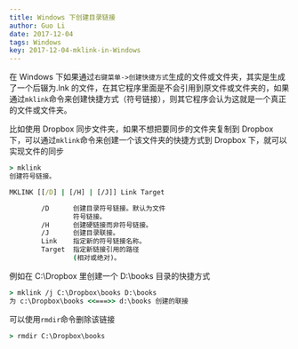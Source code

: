 ```yaml
---
title: Windows 下创建目录链接
author: Guo Li
date: 2017-12-04
tags: Windows
key: 2017-12-04-mklink-in-Windows
---
```


在 Windows 下如果通过`右键菜单->创建快捷方式`生成的文件或文件夹，其实是生成了一个后辍为.lnk 的文件，在其它程序里面是不会引用到原文件或文件夹的，如果通过`mklink`命令来创建快捷方式（符号链接），则其它程序会认为这就是一个真正的文件或文件夹。

比如使用 Dropbox 同步文件夹，如果不想把要同步的文件夹复制到 Dropbox 下，可以通过`mklink`命令来创建一个该文件夹的快捷方式到 Dropbox 下，就可以实现文件的同步

```cmd
> mklink
创建符号链接。

MKLINK [[/D] | [/H] | [/J]] Link Target

        /D      创建目录符号链接。默认为文件
                符号链接。
        /H      创建硬链接而非符号链接。
        /J      创建目录联接。
        Link    指定新的符号链接名称。
        Target  指定新链接引用的路径
                (相对或绝对)。
```

例如在 C:\Dropbox 里创建一个 D:\books 目录的快捷方式

```cmd
> mklink /j C:\Dropbox\books D:\books
为 c:\Dropbox\books <<===>> d:\books 创建的联接
```

可以使用`rmdir`命令删除该链接

```cmd
> rmdir C:\Dropbox\books
```